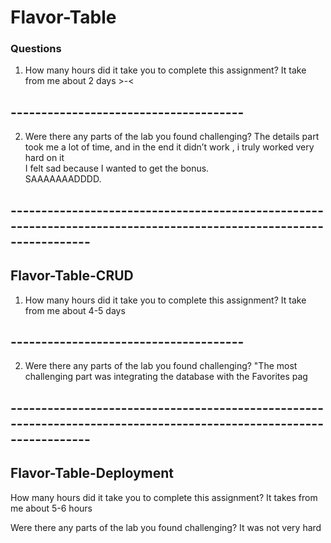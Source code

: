 # Flavor-Table

### Questions
1. How many hours did it take you to complete this assignment?
It take from me about 2 days  >-<
## --------------------------------------

2. Were there any parts of the lab you found challenging?
The details part took me a lot of time, and in the end it didn’t work , i truly worked very hard on it <br>
I felt sad because I wanted to get the bonus.<br>
SAAAAAAADDDD.

## -------------------------------------------------------------------------------------------------------------------

## Flavor-Table-CRUD
1. How many hours did it take you to complete this assignment?
It take from me about 4-5 days
## --------------------------------------

2. Were there any parts of the lab you found challenging?
"The most challenging part was integrating the database with the Favorites pag


## -------------------------------------------------------------------------------------------------------------------


## Flavor-Table-Deployment
How many hours did it take you to complete this assignment?
It takes from me about 5-6 hours

Were there any parts of the lab you found challenging?
It was not very hard